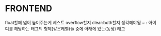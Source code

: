 # FRONTEND
float할때 넓이 높이주는게 베스트 overflow할지 clear:both할지 생각해야됨
 ~ : 아이디를 해당하는 태그의 형제(같은레벨)들 중에 아래에 있는(동생) 태그
